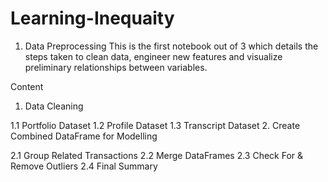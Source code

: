 # Learning-Inequaity

01. Data Preprocessing
This is the first notebook out of 3 which details the steps taken to clean data, engineer new features and visualize preliminary relationships between variables.

Content

1. Data Cleaning

1.1 Portfolio Dataset
1.2 Profile Dataset
1.3 Transcript Dataset
2. Create Combined DataFrame for Modelling

2.1 Group Related Transactions
2.2 Merge DataFrames
2.3 Check For & Remove Outliers
2.4 Final Summary
